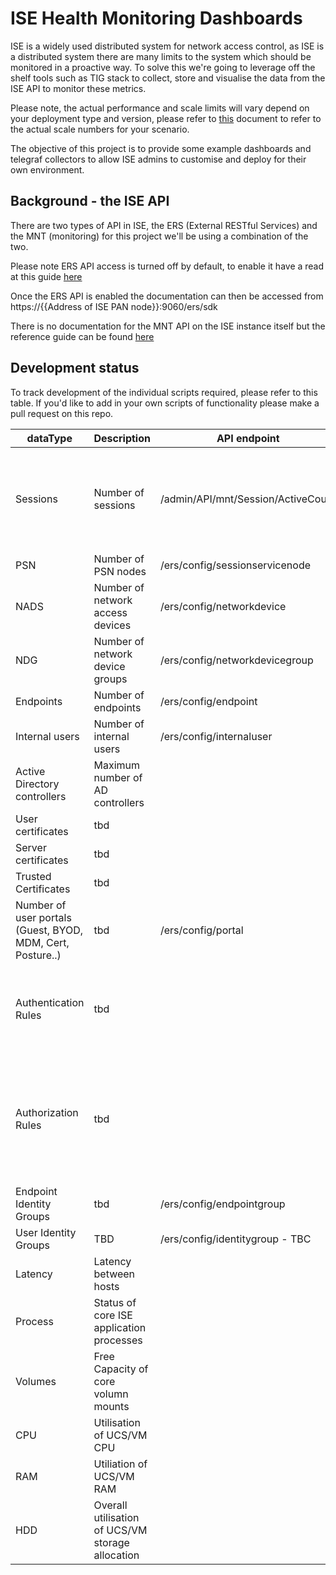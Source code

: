 # ISE Health Monitoring Dashboards

ISE is a widely used distributed system for network access control, as ISE is a distributed system there are many limits to the system which should be monitored in a proactive way. To solve this we're going to leverage off the shelf tools such as TIG stack to collect, store and visualise the data from the ISE API to monitor these metrics.

Please note, the actual performance and scale limits will vary depend on your deployment type and version, please refer to [this](https://community.cisco.com/t5/security-documents/ise-performance-amp-scale/ta-p/3642148#toc-hId-1185499862) document to refer to the actual scale numbers for your scenario.

The objective of this project is to provide some example dashboards and telegraf collectors to allow ISE admins to customise and deploy for their own environment.

## Background - the ISE API

There are two types of API in ISE, the ERS (External RESTful Services) and the MNT (monitoring) for this project we'll be using a combination of the two. 

Please note ERS API access is turned off by default, to enable it have a read at this guide [here](https://community.cisco.com/t5/security-documents/ise-ers-api-examples/ta-p/3622623) 

Once the ERS API is enabled the documentation can then be accessed from https://{{Address of ISE PAN node}}:9060/ers/sdk

There is no documentation for the MNT API on the ISE instance itself but the reference guide can be found [here](https://www.cisco.com/c/en/us/td/docs/security/ise/2-0/api_ref_guide/api_ref_book/ise_api_ref_ch1.html)

## Development status

To track development of the individual scripts required, please refer to this table. If you'd like to add in your own scripts of functionality please make a pull request on this repo.

| dataType | Description         | API endpoint                       | Complete | Limit (2.6)                                                  |
|----------|---------------------|------------------------------------|----------|--------------------------------------------------------------|
| Sessions | Number of sessions  | /admin/API/mnt/Session/ActiveCount | 🔴        | 2,000,000 - 3695 as PAN and MnT 500,000 -3595 as PAN and MnT |
| PSN      | Number of PSN nodes | /ers/config/sessionservicenode     | 🔴        | 50                                                           |
| NADS     | Number of network access devices |/ers/config/networkdevice | 🔴         | 100,000                                               |
| NDG      | Number of network device groups |/ers/config/networkdevicegroup | 🔴         | 10,0000                                             |
| Endpoints | Number of endpoints | /ers/config/endpoint              |🔴          | 2,000,000                                                           |
|  Internal users | Number of internal users | /ers/config/internaluser |🔴          | 300,000                                         |
|  Active Directory controllers| Maximum number of AD controllers |               |🔴       | 100                                                |
| User certificates  | tbd|                                    |🔴          | 1,000,000                                                          |
| Server certificates | tbd |                                    |🔴          | 1000                                                             |
| Trusted Certificates| tbd |                                    |🔴          | 1000                                                             |
| Number of user portals (Guest, BYOD, MDM, Cert, Posture..)| tbd |/ers/config/portal  |🔴          | 600                                                    |
| Authentication Rules| tbd |                                    |🔴          | N/A (Simple Policy Mode) /1000 (Policy Set Mode)                                                                  |
| Authorization Rules | tbd |                                    |🔴          | N/A (Simple Policy Mode) / 3,000* (Policy Set Mode) with 3200 Authz profiles                                                                |
| Endpoint Identity Groups | tbd | /ers/config/endpointgroup  |🔴          | 1000                                                        |
| User Identity Groups| TBD | /ers/config/identitygroup - TBC |🔴          | 1000                                                             |
| Latency | Latency between hosts |                                    |🔴          | 300ms                                                      |
| Process | Status of core ISE application processes |                                    |🔴          | up/down                                                      |
| Volumes | Free Capacity of core volumn mounts |                                    |🔴          |                                                       |
| CPU | Utilisation of UCS/VM CPU |                                    |🔴          |                                                       |
| RAM | Utiliation of UCS/VM RAM |                                    |🔴          |                                                       |
| HDD | Overall utilisation of UCS/VM storage allocation |                                    |🔴          |                                                       |
